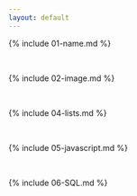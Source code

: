 ```yaml
---
layout: default
---
```


{% include 01-name.md %}

<br>

{% include 02-image.md %}

<br>

{% include 04-lists.md %}

<br>

{% include 05-javascript.md %}

<br>

{% include 06-SQL.md %}
